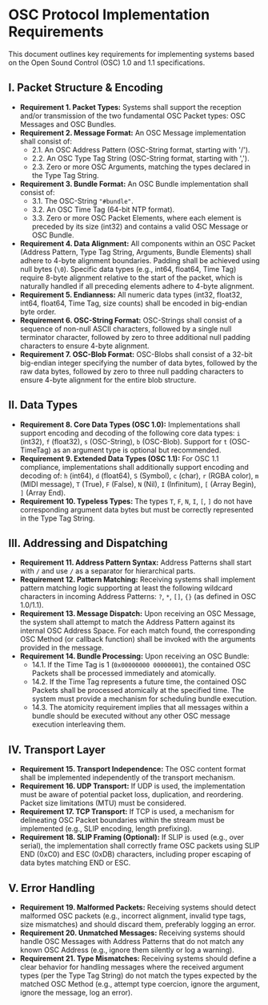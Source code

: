 # OSC Protocol Implementation Requirements

This document outlines key requirements for implementing systems based on the Open Sound Control (OSC) 1.0 and 1.1 specifications.

## I. Packet Structure & Encoding

* **Requirement 1. Packet Types:** Systems shall support the reception and/or transmission of the two fundamental OSC Packet types: OSC Messages and OSC Bundles.
* **Requirement 2. Message Format:** An OSC Message implementation shall consist of:
  * 2.1. An OSC Address Pattern (OSC-String format, starting with '/').
  * 2.2. An OSC Type Tag String (OSC-String format, starting with ',').
  * 2.3. Zero or more OSC Arguments, matching the types declared in the Type Tag String.
* **Requirement 3. Bundle Format:** An OSC Bundle implementation shall consist of:
  * 3.1. The OSC-String `"#bundle"`.
  * 3.2. An OSC Time Tag (64-bit NTP format).
  * 3.3. Zero or more OSC Packet Elements, where each element is preceded by its size (int32) and contains a valid OSC Message or OSC Bundle.
* **Requirement 4. Data Alignment:** All components within an OSC Packet (Address Pattern, Type Tag String, Arguments, Bundle Elements) shall adhere to 4-byte alignment boundaries. Padding shall be achieved using null bytes (`\0`). Specific data types (e.g., int64, float64, Time Tag) require 8-byte alignment relative to the start of the packet, which is naturally handled if all preceding elements adhere to 4-byte alignment.
* **Requirement 5. Endianness:** All numeric data types (int32, float32, int64, float64, Time Tag, size counts) shall be encoded in big-endian byte order.
* **Requirement 6. OSC-String Format:** OSC-Strings shall consist of a sequence of non-null ASCII characters, followed by a single null terminator character, followed by zero to three additional null padding characters to ensure 4-byte alignment.
* **Requirement 7. OSC-Blob Format:** OSC-Blobs shall consist of a 32-bit big-endian integer specifying the number of data bytes, followed by the raw data bytes, followed by zero to three null padding characters to ensure 4-byte alignment for the entire blob structure.

## II. Data Types

* **Requirement 8. Core Data Types (OSC 1.0):** Implementations shall support encoding and decoding of the following core data types: `i` (int32), `f` (float32), `s` (OSC-String), `b` (OSC-Blob). Support for `t` (OSC-TimeTag) as an argument type is optional but recommended.
* **Requirement 9. Extended Data Types (OSC 1.1):** For OSC 1.1 compliance, implementations shall additionally support encoding and decoding of: `h` (int64), `d` (float64), `S` (Symbol), `c` (char), `r` (RGBA color), `m` (MIDI message), `T` (True), `F` (False), `N` (Nil), `I` (Infinitum), `[` (Array Begin), `]` (Array End).
* **Requirement 10. Typeless Types:** The types `T`, `F`, `N`, `I`, `[`, `]` do not have corresponding argument data bytes but must be correctly represented in the Type Tag String.

## III. Addressing and Dispatching

* **Requirement 11. Address Pattern Syntax:** Address Patterns shall start with `/` and use `/` as a separator for hierarchical parts.
* **Requirement 12. Pattern Matching:** Receiving systems shall implement pattern matching logic supporting at least the following wildcard characters in incoming Address Patterns: `?`, `*`, `[]`, `{}` (as defined in OSC 1.0/1.1).
* **Requirement 13. Message Dispatch:** Upon receiving an OSC Message, the system shall attempt to match the Address Pattern against its internal OSC Address Space. For each match found, the corresponding OSC Method (or callback function) shall be invoked with the arguments provided in the message.
* **Requirement 14. Bundle Processing:** Upon receiving an OSC Bundle:
  * 14.1. If the Time Tag is 1 (`0x00000000 00000001`), the contained OSC Packets shall be processed immediately and atomically.
  * 14.2. If the Time Tag represents a future time, the contained OSC Packets shall be processed atomically at the specified time. The system must provide a mechanism for scheduling bundle execution.
  * 14.3. The atomicity requirement implies that all messages within a bundle should be executed without any other OSC message execution interleaving them.

## IV. Transport Layer

* **Requirement 15. Transport Independence:** The OSC content format shall be implemented independently of the transport mechanism.
* **Requirement 16. UDP Transport:** If UDP is used, the implementation must be aware of potential packet loss, duplication, and reordering. Packet size limitations (MTU) must be considered.
* **Requirement 17. TCP Transport:** If TCP is used, a mechanism for delineating OSC Packet boundaries within the stream must be implemented (e.g., SLIP encoding, length prefixing).
* **Requirement 18. SLIP Framing (Optional):** If SLIP is used (e.g., over serial), the implementation shall correctly frame OSC packets using SLIP END (0xC0) and ESC (0xDB) characters, including proper escaping of data bytes matching END or ESC.

## V. Error Handling

* **Requirement 19. Malformed Packets:** Receiving systems should detect malformed OSC packets (e.g., incorrect alignment, invalid type tags, size mismatches) and should discard them, preferably logging an error.
* **Requirement 20. Unmatched Messages:** Receiving systems should handle OSC Messages with Address Patterns that do not match any known OSC Address (e.g., ignore them silently or log a warning).
* **Requirement 21. Type Mismatches:** Receiving systems should define a clear behavior for handling messages where the received argument types (per the Type Tag String) do not match the types expected by the matched OSC Method (e.g., attempt type coercion, ignore the argument, ignore the message, log an error).
